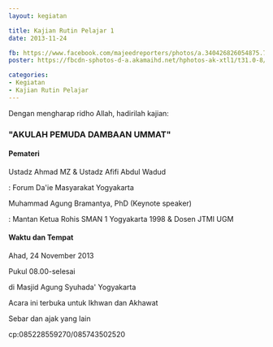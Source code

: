```yaml
---
layout: kegiatan

title: Kajian Rutin Pelajar 1
date: 2013-11-24

fb: https://www.facebook.com/majeedreporters/photos/a.340426826054875.74129.339078536189704/502676256496597/
poster: https://fbcdn-sphotos-d-a.akamaihd.net/hphotos-ak-xtl1/t31.0-8/1404593_502676256496597_1570177496_o.jpg

categories:
- Kegiatan
- Kajian Rutin Pelajar
---
```


Dengan mengharap ridho Allah, hadirilah kajian:

### "AKULAH PEMUDA DAMBAAN UMMAT"

#### Pemateri

Ustadz Ahmad MZ & Ustadz Afifi Abdul Wadud

: Forum Da'ie Masyarakat Yogyakarta

Muhammad Agung Bramantya, PhD (Keynote speaker)

: Mantan Ketua Rohis SMAN 1 Yogyakarta 1998 & Dosen JTMI UGM

#### Waktu dan Tempat

Ahad, 24 November 2013

Pukul 08.00-selesai

di Masjid Agung Syuhada' Yogyakarta

Acara ini terbuka untuk Ikhwan dan Akhawat

Sebar dan ajak yang lain

cp:085228559270/085743502520